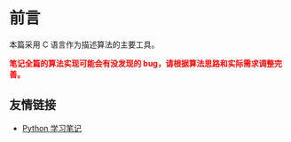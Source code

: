 # 前言

本篇采用 C 语言作为描述算法的主要工具。

**<font color="red">笔记全篇的算法实现可能会有没发现的 bug，请根据算法思路和实际需求调整完善。</font>**

## 友情链接

- [Python 学习笔记](https://stjkwsry.github.io/python)
